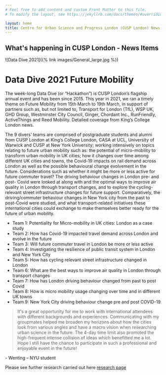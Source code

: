 ```yaml
---
# Feel free to add content and custom Front Matter to this file.
# To modify the layout, see https://jekyllrb.com/docs/themes/#overriding-theme-defaults

layout: home
title: Centre for Urban Science and Progress London (CUSP London) News Items
---
```


## What's happening in CUSP London - News Items

![Data Dive 2021]({% link images/General_large.jpg %})


# Data Dive 2021 Future Mobility

The week-long Data Dive (or “Hackathon”) is CUSP London’s flagship annual event and has been since 2015. This year in 2021, we ran a timely theme on Future Mobility from 15th March to 19th March, in support of partners such as, but not limited to, Transport for London (TfL), WSP UK, GHD Group, Westminster City Council, Ginger, Chordant Inc., RunFriendly, ActiveThings and Reed Mobility. Detailed coverage from King’s College London news.

The 9 divers’ teams are comprised of postgraduate students and alumni from CUSP London at King’s College London, CASA at UCL, University of Warwick and CUSP at New York University; working intensively on topics relating to future urban mobility such as: the potential of micro-mobility to transform urban mobility in UK cities; how it changes over time among different UK cities and towns, the Covid-19 impacts on rail demand across London as well as the possible behavioural change evolvement in the future. Considerations such as whether it might be more or less active for future commuter travel? The driving behaviour changes in London pre- and post- Covid were looked at along with and the optimal ways to improve air quality in London through transport changes, and to explore the cycling-relevant street infrastructure changes for future support. Comparatively, the driving/commuter behaviour changes in New York city from the past to post-Covid were studied, and what transport-related initiatives these international cities could exchange to make themselves better ready for the future of urban mobility.

- Team 1: Potentiality for Micro-mobility in UK cities: London as a case study
- Team 2: How has Covid-19 impacted travel demand across London and evolve in the future
- Team 3: Will future commuter travel in London be more or less active
- Team 4: Investigating the resilience of public transit system in London and New York City
- Team 5: How has cycling relevant street infrastructure changed in London
- Team 6: What are the best ways to improve air quality in London through transport changes
- Team 7: How has London driving behaviour changed from past to post Covid
- Team 8: How is micro mobility usage changing over time and in different UK towns
- Team 9: New York City driving behaviour change pre and post COVID-19

<blockquote>It's a great opportunity for me to work with international attendees with different backgrounds and experiences. Communicating with my groupmates helped me broaden my horizons about how the cities look from various angles and have a macro vision when researching urban science in the future. The 4-day time limit also promoted the high-frequent intense collision of ideas which benefitted me a lot.
Hope I still have the chance to participate in such a professional and enjoyable event in the future!</blockquote>
                                                                                                                                              -	Wenting – NYU student 


Please see further research carried out here [research page](https://cusplondon.ac.uk/research.html)

